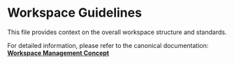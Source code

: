 # Workspace Guidelines

This file provides context on the overall workspace structure and standards.

For detailed information, please refer to the canonical documentation:
**[Workspace Management Concept](../../.ai-instructions/concepts/workspace-management/README.md)**
